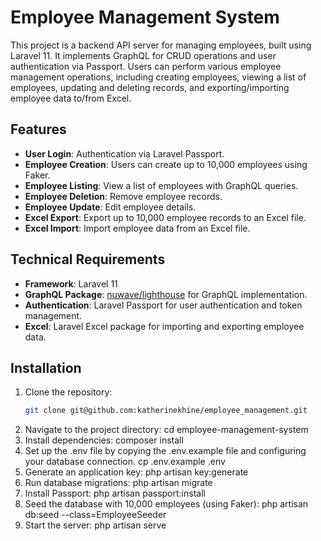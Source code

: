 # Employee Management System

This project is a backend API server for managing employees, built using Laravel 11. It implements GraphQL for CRUD operations and user authentication via Passport. Users can perform various employee management operations, including creating employees, viewing a list of employees, updating and deleting records, and exporting/importing employee data to/from Excel.

## Features

-   **User Login**: Authentication via Laravel Passport.
-   **Employee Creation**: Users can create up to 10,000 employees using Faker.
-   **Employee Listing**: View a list of employees with GraphQL queries.
-   **Employee Deletion**: Remove employee records.
-   **Employee Update**: Edit employee details.
-   **Excel Export**: Export up to 10,000 employee records to an Excel file.
-   **Excel Import**: Import employee data from an Excel file.

## Technical Requirements

-   **Framework**: Laravel 11
-   **GraphQL Package**: [nuwave/lighthouse](https://lighthouse-php.com) for GraphQL implementation.
-   **Authentication**: Laravel Passport for user authentication and token management.
-   **Excel**: Laravel Excel package for importing and exporting employee data.

## Installation

1. Clone the repository:
    ```bash
    git clone git@github.com:katherinekhine/employee_management.git
    ```
2. Navigate to the project directory:
   cd employee-management-system
3. Install dependencies:
   composer install
4. Set up the .env file by copying the .env.example file and configuring your database connection.
   cp .env.example .env
5. Generate an application key:
   php artisan key:generate
6. Run database migrations:
   php artisan migrate
7. Install Passport:
   php artisan passport:install
8. Seed the database with 10,000 employees (using Faker):
   php artisan db:seed --class=EmployeeSeeder
9. Start the server:
   php artisan serve
